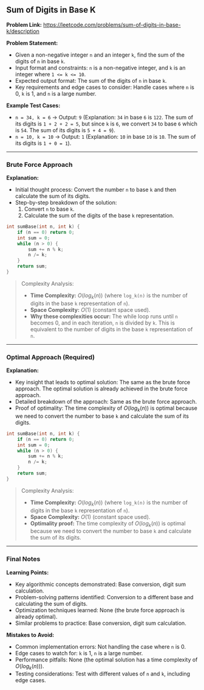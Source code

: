 ## Sum of Digits in Base K
**Problem Link:** https://leetcode.com/problems/sum-of-digits-in-base-k/description

**Problem Statement:**
- Given a non-negative integer `n` and an integer `k`, find the sum of the digits of `n` in base `k`.
- Input format and constraints: `n` is a non-negative integer, and `k` is an integer where `1 <= k <= 10`.
- Expected output format: The sum of the digits of `n` in base `k`.
- Key requirements and edge cases to consider: Handle cases where `n` is 0, `k` is 1, and `n` is a large number.

**Example Test Cases:**
- `n = 34, k = 6` -> Output: `9` (Explanation: `34` in base `6` is `122`. The sum of its digits is `1 + 2 + 2 = 5`, but since `k` is `6`, we convert `34` to base `6` which is `54`. The sum of its digits is `5 + 4 = 9`).
- `n = 10, k = 10` -> Output: `1` (Explanation: `10` in base `10` is `10`. The sum of its digits is `1 + 0 = 1`).

---

### Brute Force Approach

**Explanation:**
- Initial thought process: Convert the number `n` to base `k` and then calculate the sum of its digits.
- Step-by-step breakdown of the solution:
  1. Convert `n` to base `k`.
  2. Calculate the sum of the digits of the base `k` representation.

```cpp
int sumBase(int n, int k) {
    if (n == 0) return 0;
    int sum = 0;
    while (n > 0) {
        sum += n % k;
        n /= k;
    }
    return sum;
}
```

> Complexity Analysis:
> - **Time Complexity:** $O(log_k(n))$ (where `log_k(n)` is the number of digits in the base `k` representation of `n`).
> - **Space Complexity:** $O(1)$ (constant space used).
> - **Why these complexities occur:** The while loop runs until `n` becomes 0, and in each iteration, `n` is divided by `k`. This is equivalent to the number of digits in the base `k` representation of `n`.

---

### Optimal Approach (Required)

**Explanation:**
- Key insight that leads to optimal solution: The same as the brute force approach. The optimal solution is already achieved in the brute force approach.
- Detailed breakdown of the approach: Same as the brute force approach.
- Proof of optimality: The time complexity of $O(log_k(n))$ is optimal because we need to convert the number to base `k` and calculate the sum of its digits.

```cpp
int sumBase(int n, int k) {
    if (n == 0) return 0;
    int sum = 0;
    while (n > 0) {
        sum += n % k;
        n /= k;
    }
    return sum;
}
```

> Complexity Analysis:
> - **Time Complexity:** $O(log_k(n))$ (where `log_k(n)` is the number of digits in the base `k` representation of `n`).
> - **Space Complexity:** $O(1)$ (constant space used).
> - **Optimality proof:** The time complexity of $O(log_k(n))$ is optimal because we need to convert the number to base `k` and calculate the sum of its digits.

---

### Final Notes

**Learning Points:**
- Key algorithmic concepts demonstrated: Base conversion, digit sum calculation.
- Problem-solving patterns identified: Conversion to a different base and calculating the sum of digits.
- Optimization techniques learned: None (the brute force approach is already optimal).
- Similar problems to practice: Base conversion, digit sum calculation.

**Mistakes to Avoid:**
- Common implementation errors: Not handling the case where `n` is 0.
- Edge cases to watch for: `k` is 1, `n` is a large number.
- Performance pitfalls: None (the optimal solution has a time complexity of $O(log_k(n))$).
- Testing considerations: Test with different values of `n` and `k`, including edge cases.